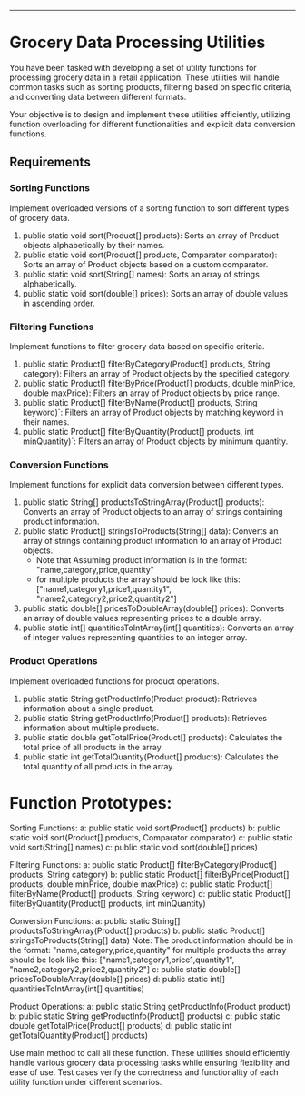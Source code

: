---
# Grocery Data Processing Utilities
You have been tasked with developing a set of utility functions for processing grocery data in a retail application. These utilities will handle common tasks such as sorting products, filtering based on specific criteria, and converting data between different formats. 

Your objective is to design and implement these utilities efficiently, utilizing function overloading for different functionalities and explicit data conversion functions.

## Requirements

### Sorting Functions

Implement overloaded versions of a sorting function to sort different types of grocery data.

  1. public static void sort(Product[] products): Sorts an array of Product objects alphabetically by their names.
  2. public static void sort(Product[] products, Comparator<Product> comparator): Sorts an array of Product objects based on a custom comparator.
  3. public static void sort(String[] names): Sorts an array of strings alphabetically.
  4. public static void sort(double[] prices): Sorts an array of double values in ascending order.

### Filtering Functions

Implement functions to filter grocery data based on specific criteria.
  1. public static Product[] filterByCategory(Product[] products, String category): Filters an array of Product objects by the specified category.
  2. public static Product[] filterByPrice(Product[] products, double minPrice, double maxPrice): Filters an array of Product objects by price range.
  3. public static Product[] filterByName(Product[] products, String keyword)`: Filters an array of Product objects by matching keyword in their names.
  4. public static Product[] filterByQuantity(Product[] products, int minQuantity)`: Filters an array of Product objects by minimum quantity.

### Conversion Functions

Implement functions for explicit data conversion between different types.

  1. public static String[] productsToStringArray(Product[] products): Converts an array of Product objects to an array of strings containing product information.
  2. public static Product[] stringsToProducts(String[] data): Converts an array of strings containing product information to an array of Product objects.
     - Note that Assuming product information is in the format: "name,category,price,quantity"
     - for multiple products the array should be look like this: ["name1,category1,price1,quantity1", "name2,category2,price2,quantity2"]
  3. public static double[] pricesToDoubleArray(double[] prices): Converts an array of double values representing prices to a double array.
  4. public static int[] quantitiesToIntArray(int[] quantities): Converts an array of integer values representing quantities to an integer array.

### Product Operations

Implement overloaded functions for product operations.

  1. public static String getProductInfo(Product product): Retrieves information about a single product.
  2. public static String getProductInfo(Product[] products): Retrieves information about multiple products.
  3. public static double getTotalPrice(Product[] products): Calculates the total price of all products in the array.
  4. public static int getTotalQuantity(Product[] products): Calculates the total quantity of all products in the array.

# Function Prototypes:
Sorting Functions:
  a: public static void sort(Product[] products)
  b: public static void sort(Product[] products, Comparator<Product> comparator)
  c: public static void sort(String[] names)
  c: public static void sort(double[] prices)

Filtering Functions:
  a: public static Product[] filterByCategory(Product[] products, String category)
  b: public static Product[] filterByPrice(Product[] products, double minPrice, double maxPrice)
  c: public static Product[] filterByName(Product[] products, String keyword)
  d: public static Product[] filterByQuantity(Product[] products, int minQuantity)

Conversion Functions:
  a: public static String[] productsToStringArray(Product[] products)
  b: public static Product[] stringsToProducts(String[] data)
    Note: The product information should be in the format: "name,category,price,quantity" for multiple products the array should be look like this: ["name1,category1,price1,quantity1", "name2,category2,price2,quantity2"]
  c: public static double[] pricesToDoubleArray(double[] prices)
  d: public static int[] quantitiesToIntArray(int[] quantities)

Product Operations:
  a: public static String getProductInfo(Product product)
  b: public static String getProductInfo(Product[] products)
  c: public static double getTotalPrice(Product[] products)
  d: public static int getTotalQuantity(Product[] products)

Use main method to call all these function.
These utilities should efficiently handle various grocery data processing tasks
while ensuring flexibility and ease of use. 
Test cases verify the correctness and functionality of each utility function under different scenarios.